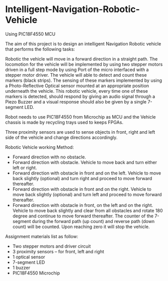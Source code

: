 # Intelligent-Navigation-Robotic-Vehicle
Using PIC18F4550 MCU

The aim of this project is to design an intelligent Navigation Robotic vehicle that performs the following tasks:

Robotic the vehicle will move in a forward direction in a straight path. The locomotion for the vehicle will be implemented by using two stepper motors driven in a full step mode by using Port of the micro interfaced with a stepper motor driver.
The vehicle will able to detect and count these markers (black strips). The sensing of these markers implemented by using a Photo-Reflective Optical sensor mounted at an appropriate position underneath the vehicle.
This robotic vehicle, every time one of these markers is detected, should respond by giving an audio signal through a Piezo Buzzer and a visual response should also be given by a single 7-segment LED.


Robot needs to use PIC18F4550 from Microchip as MCU and the Vehicle chassis is made by recycling trays used to keeps FPGAs.

Three proximity sensors are used to sense objects in front, right and left side of the vehicle and change directions accordingly.

Robotic Vehicle working Method: 

- Forward direction with no obstacle. 
- Forward direction with obstacle. Vehicle to move back and turn either left or right. 
- Forward direction with obstacle in front and on the left. Vehicle to move back slightly (optional) and turn right and proceed to move forward thereafter. 
- Forward direction with obstacle in front and on the right. Vehicle to move back slightly (optional) and turn left and proceed to move forward thereafter. 
- Forward direction with obstacle in front, on the left and on the right. Vehicle to move back slightly and clear from all obstacles and rotate 180 degree and continue to move forward thereafter. The counter of the 7-segment during the forward path (up count) and reverse path (down count) will be counted. Upon reaching zero it will stop the vehicle.


Assignment materials list as follow: 
- Two stepper motors and driver circuit 
- 3 proximity sensors – for front, left and right 
- 1 optical sensor 
- 7-segment LED 
- 1 buzzer 
- PIC18F4550 Microchip

